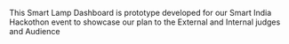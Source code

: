 This Smart Lamp Dashboard is prototype developed for our Smart India Hackothon event to showcase our plan to the External and Internal judges and Audience
